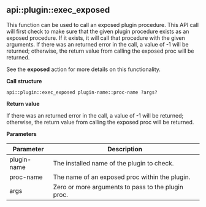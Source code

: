 ## api::plugin::exec_exposed

This function can be used to call an exposed plugin procedure.  This API
call will first check to make sure that the given plugin procedure
exists as an exposed procedure.  If it exists, it will call that procedure
with the given arguments.  If there was an returned error in the
call, a value of -1 will be returned; otherwise, the return value from
calling the exposed proc will be returned.

See the **exposed** action for more details on this functionality.

**Call structure**

`api::plugin::exec_exposed plugin-name::proc-name ?args?`

**Return value**

If there was an returned error in the call, a value of -1 will be returned;
otherwise, the return value from calling the exposed proc will be
returned.

**Parameters**

| Parameter | Description |
| - | - |
| plugin-name | The installed name of the plugin to check. |
| proc-name | The name of an exposed proc within the plugin. |
| args | Zero or more arguments to pass to the plugin proc. |
